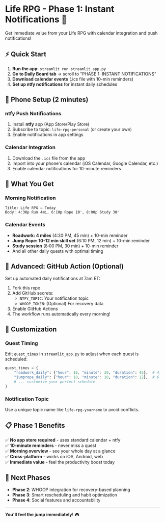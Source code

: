 # Life RPG - Phase 1: Instant Notifications 📱

Get immediate value from your Life RPG with calendar integration and push notifications!

## ⚡ Quick Start

1. **Run the app**: `streamlit run streamlit_app.py`
2. **Go to Daily Board tab** → scroll to "PHASE 1: INSTANT NOTIFICATIONS"
3. **Download calendar events** (.ics file with 10-min reminders)
4. **Set up ntfy notifications** for instant daily schedules

## 📱 Phone Setup (2 minutes)

### ntfy Push Notifications
1. Install **ntfy** app (App Store/Play Store)
2. Subscribe to topic: `life-rpg-personal` (or create your own)
3. Enable notifications in app settings

### Calendar Integration
1. Download the `.ics` file from the app
2. Import into your phone's calendar (iOS Calendar, Google Calendar, etc.)
3. Enable calendar notifications for 10-minute reminders

## 🎯 What You Get

### Morning Notification
```
Title: Life RPG — Today
Body: 4:30p Run 4mi, 6:10p Rope 10', 8:00p Study 30'
```

### Calendar Events
- **Roadwork: 4 miles** (4:30 PM, 45 min) + 10-min reminder
- **Jump Rope: 10-12 min skill set** (6:10 PM, 12 min) + 10-min reminder  
- **Study session** (8:00 PM, 30 min) + 10-min reminder
- And all other daily quests with optimal timing

## 🤖 Advanced: GitHub Action (Optional)

Set up automated daily notifications at 7am ET:

1. Fork this repo
2. Add GitHub secrets:
   - `NTFY_TOPIC`: Your notification topic
   - `WHOOP_TOKEN`: (Optional) For recovery data
3. Enable GitHub Actions
4. The workflow runs automatically every morning!

## 🔧 Customization

### Quest Timing
Edit `quest_times` in `streamlit_app.py` to adjust when each quest is scheduled:

```python
quest_times = {
    "roadwork_daily": {"hour": 16, "minute": 30, "duration": 45},  # 4:30 PM
    "jumprope_daily": {"hour": 18, "minute": 10, "duration": 12},  # 6:10 PM
    # ... customize your perfect schedule
}
```

### Notification Topic
Use a unique topic name like `life-rpg-yourname` to avoid conflicts.

## 📋 Phase 1 Benefits

✅ **No app store required** - uses standard calendar + ntfy  
✅ **10-minute reminders** - never miss a quest  
✅ **Morning overview** - see your whole day at a glance  
✅ **Cross-platform** - works on iOS, Android, web  
✅ **Immediate value** - feel the productivity boost today  

## 🚀 Next Phases

- **Phase 2**: WHOOP integration for recovery-based planning
- **Phase 3**: Smart rescheduling and habit optimization
- **Phase 4**: Social features and accountability

---

**You'll feel the jump immediately!** 🎮
